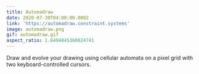 ```yaml
---
title: Automadraw
date: 2020-07-30T04:00:00.000Z
link: 'https://automadraw.constraint.systems'
image: automadraw.png
gif: automadraw.gif
aspect_ratio: 1.6494845360824741
---
```


Draw and evolve your drawing using cellular automata on a pixel grid with two keyboard-controlled cursors.
